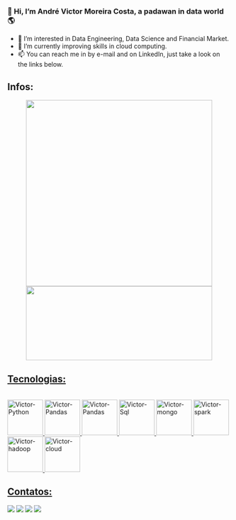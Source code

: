 ### 👋 Hi, I’m André Victor Moreira Costa, a padawan in data world 🌎

- 👀 I’m interested in Data Engineering, Data Science and Financial Market.
- 🌱 I’m currently improving skills in cloud computing.
- 📫 You can reach me in by e-mail and on LinkedIn, just take a look on the links below.

## Infos:

[Cards de status de commits e linguagens usadas]: #
<div align="center">
  <a href="https://github.com/andrevictorm">
  <img width="420px" src="https://github-readme-stats.vercel.app/api?username=victorog17&show_icons=true&theme=radical&include_all_commits=true&count_private=true"/>
  <img width="420px" height="167px" src="https://github-readme-stats.vercel.app/api/top-langs/?username=victorog17&layout=compact&langs_count=7&theme=radical"/>
</div>

## Tecnologias:

[Ícones de ferramentas]: #
<div style="display: inline_block"><br>
 <img height="80px" alt="Victor-Python" src="https://cdn.jsdelivr.net/gh/devicons/devicon/icons/python/python-original-wordmark.svg" />
 <img height="80px" alt="Victor-Pandas" src="https://cdn.jsdelivr.net/gh/devicons/devicon/icons/pandas/pandas-original-wordmark.svg" />
 <img height="80px" alt="Victor-Pandas" src="https://cdn.jsdelivr.net/gh/devicons/devicon/icons/numpy/numpy-original-wordmark.svg" />
 <img height="80px" alt="Victor-Sql" src="https://cdn.jsdelivr.net/gh/devicons/devicon/icons/mysql/mysql-original-wordmark.svg" />
 <img height="80px" alt="Victor-mongo" src="https://cdn.jsdelivr.net/gh/devicons/devicon/icons/mongodb/mongodb-original-wordmark.svg" />
 <img height="80px" alt="Victor-spark" src="https://symbols.getvecta.com/stencil_74/35_apache-spark.91b7a417a5.svg" />
 <img height="80px" alt="Victor-hadoop" src="https://symbols.getvecta.com/stencil_28/39_hdinsight.aab04dbe9b.svg" />
 <img height="80px" alt="Victor-cloud" src="https://cdn.jsdelivr.net/gh/devicons/devicon/icons/googlecloud/googlecloud-original-wordmark.svg" />
</div>
  
## Contatos:

[Links de contato]: #
<div> 
  <a href = "mailto:andre_victor_m@hotmail.com"><img src="https://img.shields.io/badge/Gmail-D14836?style=for-the-badge&logo=gmail&logoColor=white" target="_blank"></a>
  <a href="https://www.linkedin.com/in/victor-de-oliveira-goncalves/" target="_blank"><img src="https://img.shields.io/badge/-LinkedIn-%230077B5?style=for-the-badge&logo=linkedin&logoColor=white" target="_blank"></a>
  <a href="https://instagram.com/thevictor17" target="_blank"><img src="https://img.shields.io/badge/-Instagram-%23E4405F?style=for-the-badge&logo=instagram&logoColor=white" target="_blank"></a>
  <a href="https://victor-og17.medium.com/" target="_blank"><img src="https://img.shields.io/badge/Medium-12100E?style=for-the-badge&logo=medium&logoColor=white" target="_blank"></a>
  
  
<!---
andrevictorm/andrevictorm is a ✨ special ✨ repository because its `README.md` (this file) appears on your GitHub profile.
You can click the Preview link to take a look at your changes.
--->
